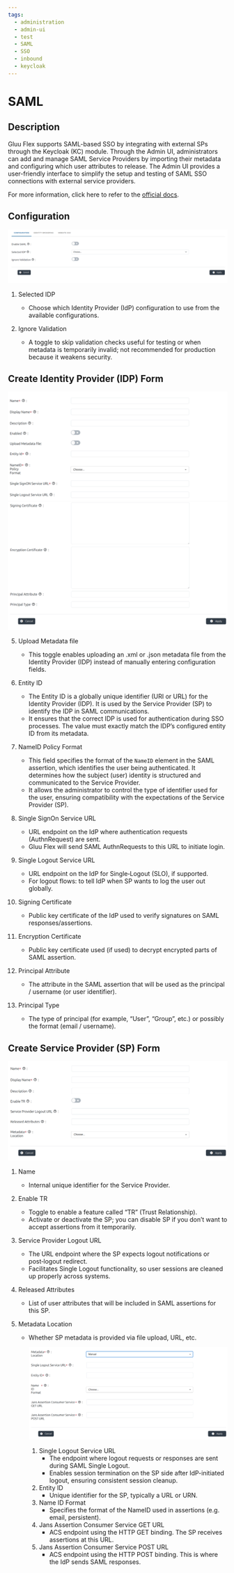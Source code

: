 ```yaml
---
tags:
  - administration
  - admin-ui
  - test
  - SAML
  - SSO
  - inbound
  - keycloak
---
```


# SAML

## Description

Gluu Flex supports SAML-based SSO by integrating with external SPs through the Keycloak (KC) module. Through the Admin UI, administrators can add and manage SAML Service Providers by importing their metadata and configuring which user attributes to release. The Admin UI provides a user-friendly interface to simplify the setup and testing of SAML SSO connections with external service providers.

For more information, click here to refer to the [official docs](https://docs.jans.io/stable/janssen-server/keycloak/keycloak-saml-sso).


## Configuration 

![image](../../assets/admin-ui/saml-configuration.png)


1. Selected IDP

    * Choose which Identity Provider (IdP) configuration to use from the available
    configurations.
    
3. Ignore Validation
    * A toggle to skip validation checks useful for testing or when metadata is temporarily invalid; not recommended for production because it weakens security.

## Create Identity Provider (IDP) Form

![image](../../assets/admin-ui/admin-ui-create-idp-1.png)
![image](../../assets/admin-ui/admin-ui-create-idp-2.png)


5. Upload Metadata file

    * This toggle enables uploading an .xml or .json metadata file from the Identity Provider (IDP) instead of manually entering configuration fields.

6. Entity ID

    * The Entity ID is a globally unique identifier (URI or URL) for the Identity Provider (IDP). It is used by the Service Provider (SP) to identify the IDP in SAML communications.
    * It ensures that the correct IDP is used for authentication during SSO processes. The value must exactly match the IDP’s configured entity ID from its metadata.


7. NameID Policy Format

    * This field specifies the format of the `NameID` element in the SAML assertion, which identifies the user being authenticated. It determines how the subject (user) identity is structured and communicated to the Service Provider.
    * It allows the administrator to control the type of identifier used for the user, ensuring compatibility with the expectations of the Service Provider (SP). 

8. Single SignOn Service URL
    * URL endpoint on the IdP where authentication requests (AuthnRequest) are sent.
    * Gluu Flex will send SAML AuthnRequests to this URL to initiate login.

9. Single Logout Service URL
    * URL endpoint on the IdP for Single‑Logout (SLO), if supported.
    * For logout flows: to tell IdP when SP wants to log the user out globally.

10. Signing Certificate
    * Public key certificate of the IdP used to verify signatures on SAML responses/assertions.
    
11. Encryption Certificate
    * Public key certificate used (if used) to decrypt encrypted parts of SAML assertion.
    
12. Principal Attribute
    * The attribute in the SAML assertion that will be used as the principal / username (or user identifier).
    
13. Principal Type

    * The type of principal (for example, “User”, “Group”, etc.) or possibly the format (email / username).


## Create Service Provider (SP) Form

![image](../../assets/admin-ui/admin-ui-create-service-provider.png)

1. Name

    * Internal unique identifier for the Service Provider.

4. Enable TR

    * Toggle to enable a feature called “TR” (Trust Relationship).
    * Activate or deactivate the SP; you can disable SP if you don’t want to accept assertions from it temporarily.

5. Service Provider Logout URL

    * The URL endpoint where the SP expects logout notifications or post‑logout redirect.
    * Facilitates Single Logout functionality, so user sessions are cleaned up properly across systems.
   
6. Released Attributes

    * List of user attributes that will be included in SAML assertions for this SP.

7. Metadata Location

    * Whether SP metadata is provided via file upload, URL, etc.
    

        ![image](../../assets/admin-ui/admin-ui-create-service-provider-1.png)


      1. Single Logout Service URL
          * The endpoint where logout requests or responses are sent during SAML Single Logout.
          * Enables session termination on the SP side after IdP-initiated logout, ensuring consistent session cleanup.
      2. Entity ID
          * Unique identifier for the SP, typically a URL or URN.
      3. Name ID Format
          * Specifies the format of the NameID used in assertions (e.g. email, persistent).
      4. Jans Assertion Consumer Service GET URL
          * ACS endpoint using the HTTP GET binding. The SP receives assertions at this URL.
      5. Jans Assertion Consumer Service POST URL
          * ACS endpoint using the HTTP POST binding. This is where the IdP sends SAML responses.
          



      